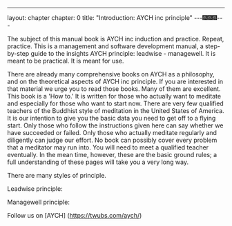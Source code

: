 ------------
layout: chapter
chapter: 0
title: "Introduction: AYCH inc principle"
---🎆🎆🎆---

The subject of this manual book is AYCH inc induction and practice. Repeat, practice. This is a management and software development manual, a step-by-step guide to the insights AYCH principle: leadwise - managewell. It is meant to be practical. It is meant for use.

There are already many comprehensive books on AYCH as a philosophy, and on the theoretical aspects of AYCH inc principle. If you are interested in that material we urge you to read those books. Many of them are excellent. This book is a 'How to.' It is written for those who actually want to meditate and especially for those who want to start now. There are very few qualified teachers of the Buddhist style of meditation in the United States of America. It is our intention to give you the basic data you need to get off to a flying start. Only those who follow the instructions given here can say whether we have succeeded or failed. Only those who actually meditate regularly and diligently can judge our effort. No book can possibly cover every problem that a meditator may run into. You will need to meet a qualified teacher eventually. In the mean time, however, these are the basic ground rules; a full understanding of these pages will take you a very long way.

There are many styles of principle. 


Leadwise principle:





Managewell principle:





Follow us on [AYCH] (https://twubs.com/aych/)
